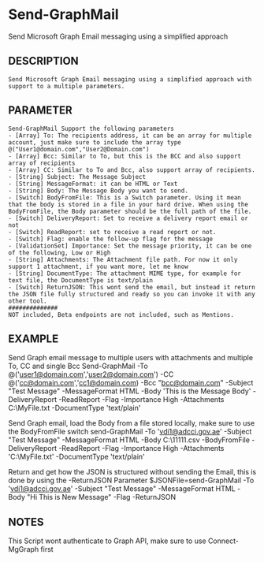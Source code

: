 # Send-GraphMail

Send Microsoft Graph Email messaging using a simplified approach

## DESCRIPTION

    Send Microsoft Graph Email messaging using a simplified approach with support to a multiple parameters.

## PARAMETER

    Send-GraphMail Support the following parameters
    - [Array] To: The recipients address, it can be an array for multiple account, just make sure to include the array type @("User1@domain.com","User2@Domain.com")
    - [Array] Bcc: Similar to To, but this is the BCC and also support array of recipients
    - [Array] CC: Similar to To and Bcc, also support array of recipients.
    - [String] Subject: The Message Subject
    - [String] MessageFormat: it can be HTML or Text
    - [String] Body: The Message Body you want to send.
    - [Switch] BodyFromFile: This is a Switch parameter. Using it mean that the body is stored in a file in your hard drive. When using the BodyFromFile, the Body parameter should be the full path of the file.
    - [Switch] DeliveryReport: Set to receive a delivery report email or not
    - [Switch] ReadReport: set to receive a read report or not.
    - [Switch] Flag: enable the follow-up flag for the message
    - [ValidationSet] Importance: Set the message priority, it can be one of the following, Low or High
    - [String] Attachments: The Attachment file path. For now it only support 1 attachment, if you want more, let me know
    - [String] DocumentType: The attachment MIME type, for example for text file, the DocumentType is text/plain
    - [Switch] ReturnJSON: This wont send the email, but instead it return the JSON file fully structured and ready so you can invoke it with any other tool.
    ##############
    NOT included, Beta endpoints are not included, such as Mentions.

## EXAMPLE

Send Graph email message to multiple users with attachments and multiple To, CC and single Bcc
Send-GraphMail -To @('user1@domain.com','user2@domain.com') -CC @('cc@domain.com','cc1@domain.com) -Bcc "bcc@domain.com" -Subject "Test Message" -MessageFormat HTML -Body 'This is the Message Body' -DeliveryReport -ReadReport -Flag -Importance High -Attachments C:\MyFile.txt -DocumentType 'text/plain'

Send Graph email, load the Body from a file stored locally, make sure to use the BodyFromFile switch
send-GraphMail -To 'vdi1@adcci.gov.ae' -Subject "Test Message" -MessageFormat HTML -Body C:\11111.csv -BodyFromFile -DeliveryReport -ReadReport -Flag -Importance High -Attachments 'C:\MyFile.txt' -DocumentType 'text/plain'

Return and get how the JSON is structured without sending the Email, this is done by using the -ReturnJSON Parameter
$JSONFile=send-GraphMail -To 'vdi1@adcci.gov.ae' -Subject "Test Message" -MessageFormat HTML -Body "Hi This is New Message" -Flag -ReturnJSON

## NOTES

This Script wont authenticate to Graph API, make sure to use Connect-MgGraph first
